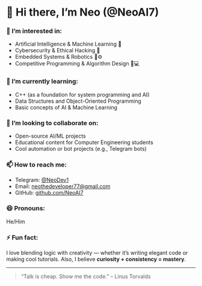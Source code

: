 # 👋 Hi there, I’m Neo (@NeoAI7)

### 👀 I’m interested in:
- Artificial Intelligence & Machine Learning 🤖
- Cybersecurity & Ethical Hacking 🔐
- Embedded Systems & Robotics 🤖⚙️
- Competitive Programming & Algorithm Design 🧠💻

### 🌱 I’m currently learning:
- C++ (as a foundation for system programming and AI)
- Data Structures and Object-Oriented Programming
- Basic concepts of AI & Machine Learning

### 💞️ I’m looking to collaborate on:
- Open-source AI/ML projects
- Educational content for Computer Engineering students
- Cool automation or bot projects (e.g., Telegram bots)

### 📫 How to reach me:
- Telegram: [@NeoDev1](https://t.me/NeoDev1)
- Email: neothedeveloper77@gmail.com 
- GitHub: [github.com/NeoAI7](https://github.com/NeoAI7)

### 😄 Pronouns:
He/Him

### ⚡ Fun fact:
I love blending logic with creativity — whether it’s writing elegant code or making cool tutorials. Also, I believe **curiosity + consistency = mastery**.

---

> “Talk is cheap. Show me the code.” – Linus Torvalds
